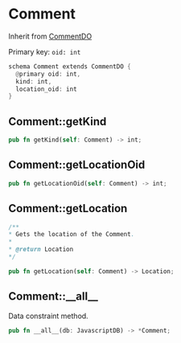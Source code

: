 # Comment

Inherit from [CommentDO](./CommentDO.md)

Primary key: `oid: int`

```rust
schema Comment extends CommentDO {
  @primary oid: int,
  kind: int,
  location_oid: int
}
```
## Comment::getKind

```rust
pub fn getKind(self: Comment) -> int;
```
## Comment::getLocationOid

```rust
pub fn getLocationOid(self: Comment) -> int;
```
## Comment::getLocation

```java
/**
* Gets the location of the Comment.
*
* @return Location
*/
```
```rust
pub fn getLocation(self: Comment) -> Location;
```
## Comment::\_\_all\_\_

Data constraint method.

```rust
pub fn __all__(db: JavascriptDB) -> *Comment;
```
